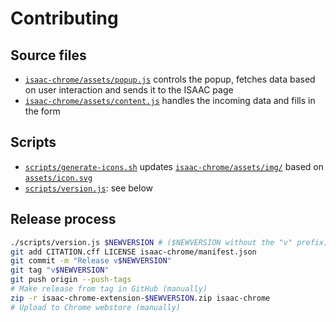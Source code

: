 # Contributing

## Source files
  - [`isaac-chrome/assets/popup.js`](isaac-chrome/assets/popup.js) controls the popup, fetches data based on user interaction and sends it to the ISAAC page
  - [`isaac-chrome/assets/content.js`](isaac-chrome/assets/content.js) handles the incoming data and fills in the form

## Scripts

  - [`scripts/generate-icons.sh`](scripts/generate-icons.sh) updates [`isaac-chrome/assets/img/`](isaac-chrome/assets/img/) based on [`assets/icon.svg`](assets/icon.svg)
  - [`scripts/version.js`](scripts/version.js): see below

## Release process

```sh
./scripts/version.js $NEWVERSION # ($NEWVERSION without the "v" prefix)
git add CITATION.cff LICENSE isaac-chrome/manifest.json
git commit -m "Release v$NEWVERSION"
git tag "v$NEWVERSION"
git push origin --push-tags
# Make release from tag in GitHub (manually)
zip -r isaac-chrome-extension-$NEWVERSION.zip isaac-chrome
# Upload to Chrome webstore (manually)
```
